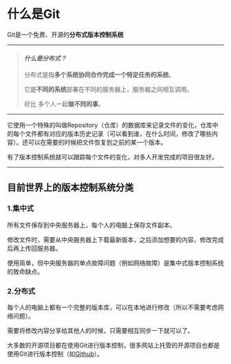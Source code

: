 # 什么是Git

Git是一个免费、开源的**分布式版本控制系统**

------



> #### *什么是分布式？*
>
> 分布式是指**多个系统协同合作完成一个特定任务的系统**。
>
> 它是**不同的系统**部署在不同的服务器上，服务器之间相互调用。
>
> 好比 多个人一起**做不同的事**。

------



它使用一个特殊的叫做Repository（仓库）的数据库来记录文件的变化，仓库中的每个文件都有对应的版本历史记录（可以看到谁，在什么时间，修改了哪些内容）。还可以在需要的时候把文件恢复到之前的某一个版本。



有了版本控制系统就可以跟踪每个文件的变化，对多人开发完成的项目很友好。

------



## 目前世界上的版本控制系统分类



### 1.集中式


所有文件保存到中央服务器上，每个人的电脑上保存文件副本。

修改文件时，需要从中央服务器上下载最新版本，之后添加想要的内容，修改完成后再上传回服务器。

使用简单，但中央服务器的单点故障问题（例如网络故障）是集中式版本控制系统的致命缺点。

### 2.分布式



每个人的电脑上都有一个完整的版本库，可以在本地进行修改（所以不需要考虑网络问题）。

需要将修改内容分享给其他人的时候，只需要相互同步一下就可以了。

大多数的开源项目都在使用Git进行版本控制，很多网站上托管的开源项目也都是使用Git进行版本控制（如[Github](https://github.com)）。
